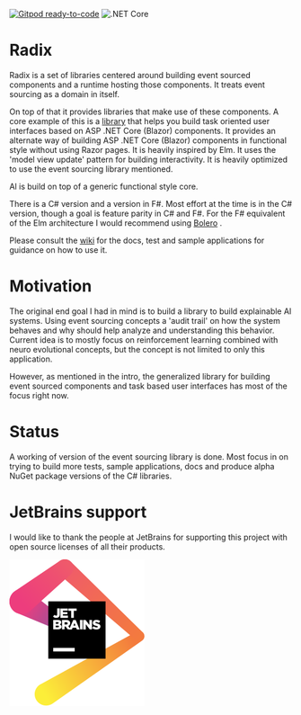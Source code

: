 [![Gitpod ready-to-code](https://img.shields.io/badge/Gitpod-ready--to--code-blue?logo=gitpod)](https://gitpod.io/#https://github.com/MCGPPeters/Radix)
![.NET Core](https://github.com/MCGPPeters/Radix/workflows/.NET%20Core/badge.svg)

# Radix

Radix is a set of libraries centered around building event sourced components and a runtime hosting those components. It treats event sourcing as a domain in itself. 

On top of that it provides libraries that make use of these components. A core example of this is a [library](https://github.com/MCGPPeters/Radix/wiki/Task-based-ASP-,NET-Components) that helps you build task oriented user interfaces based on ASP .NET Core (Blazor) components. It provides an alternate way of building ASP .NET Core (Blazor) components in functional style without using Razor pages. It is heavily inspired by Elm. It uses the 'model view update' pattern for building interactivity. It is heavily optimized to use the event sourcing library mentioned.

Al is build on top of a generic functional style core.

There is a C# version and a version in F#. Most effort at the time is in the C# version, though a goal is feature parity in C# and F#. For the F# equivalent of the Elm architecture I would recommend using [Bolero](https://github.com/fsbolero/bolero) .

Please consult the [wiki](https://github.com/MCGPPeters/Radix/wiki) for the docs, test and sample applications for guidance on how to use it.

# Motivation

The original end goal I had in mind is to build a library to build explainable AI systems. Using event sourcing concepts a 'audit trail' on how the system behaves and why should help analyze and understanding this behavior. Current idea is to mostly focus on reinforcement learning combined with neuro evolutional concepts, but the concept is not limited to only this application.

However, as mentioned in the intro, the generalized library for building event sourced components and task based user interfaces has most of the focus right now. 

# Status

A working of version of the event sourcing library is done. Most focus in on trying to build more tests, sample applications, docs and produce alpha NuGet package versions of the C# libraries.

# JetBrains support

I would like to thank the people at JetBrains for supporting this project with open source licenses of all their products.

[![Foo](https://raw.githubusercontent.com/MCGPPeters/Radix/develop/jetbrains.svg)](https://www.jetbrains.com/?from=Radix)
